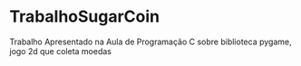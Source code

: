 # TrabalhoSugarCoin
Trabalho Apresentado na Aula de Programação C sobre biblioteca pygame, jogo 2d que coleta moedas

